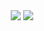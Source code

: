 <center>
  <img src="https://github-readme-stats.vercel.app/api?username=hasangwon&show_icons=true&count_private=true"/>
  <img src="https://github-readme-stats.vercel.app/api/top-langs/?username=hasangwon&layout=compact"/>
</center> 
